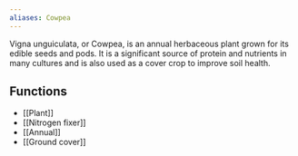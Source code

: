 ```yaml
---
aliases: Cowpea
---
```

Vigna unguiculata, or Cowpea, is an annual herbaceous plant grown for its edible seeds and pods. It is a significant source of protein and nutrients in many cultures and is also used as a cover crop to improve soil health.
## Functions
- [[Plant]]
- [[Nitrogen fixer]]
- [[Annual]]
- [[Ground cover]]